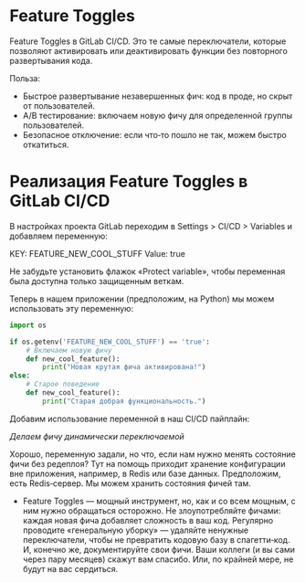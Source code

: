 # Feature Toggles

Feature Toggles в GitLab CI/CD. Это те самые переключатели, которые позволяют активировать или деактивировать функции без повторного развертывания кода.

Польза:
 - Быстрое развертывание незавершенных фич: код в проде, но скрыт от пользователей.
 - A/B тестирование: включаем новую фичу для определенной группы пользователей.
 - Безопасное отключение: если что‑то пошло не так, можем быстро откатиться.

# Реализация Feature Toggles в GitLab CI/CD

В настройках проекта GitLab переходим в Settings > CI/CD > Variables и добавляем переменную:

KEY: FEATURE_NEW_COOL_STUFF
Value: true

Не забудьте установить флажок «Protect variable», чтобы переменная была доступна только защищенным веткам.

Теперь в нашем приложении (предположим, на Python) мы можем использовать эту переменную:
```python
import os

if os.getenv('FEATURE_NEW_COOL_STUFF') == 'true':
    # Включаем новую фичу
    def new_cool_feature():
        print("Новая крутая фича активирована!")
else:
    # Старое поведение
    def new_cool_feature():
        print("Старая добрая функциональность.")
```
Добавим использование переменной в наш CI/CD пайплайн:

*Делаем фичу динамически переключаемой*

Хорошо, переменную задали, но что, если нам нужно менять состояние фичи без редеплоя? Тут на помощь приходит хранение конфигурации вне приложения, например, в Redis или базе данных.
Предположим, есть Redis‑сервер. Мы можем хранить состояния фичей там.


- Feature Toggles — мощный инструмент, но, как и со всем мощным, с ним нужно обращаться осторожно. Не злоупотребляйте фичами: каждая новая фича добавляет сложность в ваш код. Регулярно проводите «генеральную уборку» — удаляйте ненужные переключатели, чтобы не превратить кодовую базу в спагетти‑код. И, конечно же, документируйте свои фичи. Ваши коллеги (и вы сами через пару месяцев) скажут вам спасибо. Или, по крайней мере, не будут на вас сердиться.
